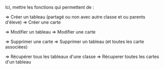 Ici, mettre les fonctions qui permettent de :

=> Créer un tableau (partagé ou non avec autre classe et ou parents d'éleve)
=> Créer une carte

=> Modifier un tableau
=> Modifier une carte

=> Supprimer une carte
=> Supprimer un tableau (et toutes les carte associées)

=> Récupérer tous les tableaux d'une classe
=> Récuperer toutes les cartes d'un tableau
